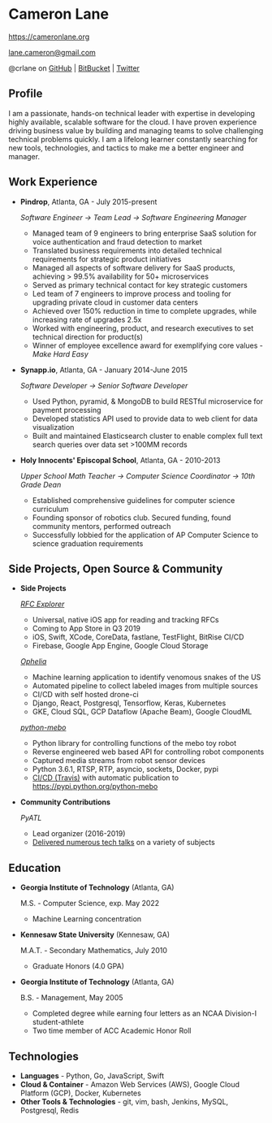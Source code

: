 # Cameron Lane

<https://cameronlane.org>

lane.cameron@gmail.com

@crlane on [GitHub](http://github.com/crlane) | [BitBucket](http://bitbucket.org/crlane) | [Twitter](http://twitter.com/crlane>)


## Profile

I am a passionate, hands-on technical leader with expertise in developing highly available, scalable software for the cloud. I have proven experience driving business value by building and managing teams to solve challenging technical problems quickly. I am a lifelong learner constantly searching for new tools, technologies, and tactics to make me a better engineer and manager.

## Work Experience

*   **Pindrop**, Atlanta, GA - July 2015-present

    *Software Engineer -> Team Lead -> Software Engineering Manager*
    -   Managed team of 9 engineers to bring enterprise SaaS solution for voice authentication and fraud detection to market
    -   Translated business requirements into detailed technical requirements for strategic product initiatives
    -   Managed all aspects of software delivery for SaaS products, achieving > 99.5% availability for 50+ microservices
    -   Served as primary technical contact for key strategic customers
    -   Led team of 7 engineers to improve process and tooling for upgrading private cloud in customer data centers
    -   Achieved over 150% reduction in time to complete upgrades, while increasing rate of upgrades 2.5x
    -   Worked with engineering, product, and research executives to set technical direction for product(s)
    -   Winner of employee excellence award for exemplifying core values - _Make Hard Easy_

*   **Synapp.io**, Atlanta, GA - January 2014-June 2015

    *Software Developer -> Senior Software Developer*
    -   Used Python, pyramid, & MongoDB to build RESTful microservice for payment processing
    -   Developed statistics API used to provide data to web client for data visualization
    -   Built and maintained Elasticsearch cluster to enable complex full text search queries over data set >100MM records

*   **Holy Innocents' Episcopal School**, Atlanta, GA - 2010-2013

    *Upper School Math Teacher -> Computer Science Coordinator ->  10th Grade Dean*
    -   Established comprehensive guidelines for computer science curriculum
    -   Founding sponsor of robotics club. Secured funding, found community mentors, performed outreach
    -   Successfully lobbied for the application of AP Computer Science to science graduation requirements

## Side Projects, Open Source & Community

*   **Side Projects**

    *[RFC Explorer](https://rfc-explorer.adamanteus.com)*
    -   Universal, native iOS app for reading and tracking RFCs
    -   Coming to App Store in Q3 2019
    -   iOS, Swift, XCode, CoreData, fastlane, TestFlight, BitRise CI/CD
    -   Firebase, Google App Engine, Google Cloud Storage

    *[Ophelia](https://ophelia.adamanteus.com)*
    -   Machine learning application to identify venomous snakes of the US
    -   Automated pipeline to collect labeled images from multiple sources
    -   CI/CD with self hosted drone-ci
    -   Django, React, Postgresql, Tensorflow, Keras, Kubernetes
    -   GKE, Cloud SQL, GCP Dataflow (Apache Beam), Google CloudML

    *[python-mebo](https://github.com/crlane/python-mebo/)*
    -   Python library for controlling functions of the mebo toy robot
    -   Reverse engineered web based API for controlling robot components
    -   Captured media streams from robot sensor devices
    -   Python 3.6.1, RTSP, RTP, asyncio, sockets, Docker, pypi
    -   [CI/CD (Travis)](https://travis-ci.org/crlane/python-mebo) with automatic publication to <https://pypi.python.org/python-mebo>

*   **Community Contributions**

    *PyATL*
    -   Lead organizer (2016-2019)
    -   [Delivered numerous tech talks](https://talks.cameronlane.org) on a variety of subjects

## Education
*   **Georgia Institute of Technology** (Atlanta, GA)

    M.S. - Computer Science, exp. May 2022
    - Machine Learning concentration

*   **Kennesaw State University** (Kennesaw, GA)

    M.A.T. - Secondary Mathematics, July 2010
     - Graduate Honors (4.0 GPA)

*   **Georgia Institute of Technology** (Atlanta, GA)

    B.S. - Management, May 2005
     - Completed degree while earning four letters as an NCAA Division-I student-athlete
     - Two time member of ACC Academic Honor Roll

## Technologies

*   **Languages** - Python, Go, JavaScript, Swift
*   **Cloud & Container** - Amazon Web Services (AWS), Google Cloud Platform (GCP), Docker, Kubernetes
*   **Other Tools & Technologies** - git, vim, bash, Jenkins, MySQL, Postgresql, Redis
